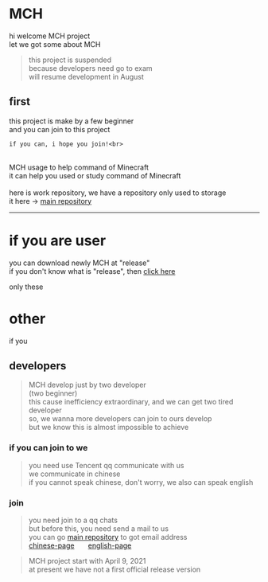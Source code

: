 # MCH
hi welcome MCH project<br>
let we got some about MCH
> this project is suspended<br>
> because developers need go to exam<br>
> will resume development in August


## first
this project is make by a few beginner<br>
and you can join to this project<br>
```
if you can, i hope you join!<br>
```
<br>
MCH usage to help command of Minecraft<br>
it can help you used or study command of Minecraft<br>
<br>
here is work repository, we have a repository only used to storage <br>
it here -> <a href="https://github.com/andogy/MCH">main repository</a>

<hr>

# if you are user
you can download newly MCH at "release"<br>
if you don't know what is "release", then <a href="https://github.com/zhuaidadaya/MCH/releases">click here</a><br>

only these
# other
if you 
## developers
> MCH develop just by two developer<br>
> (two beginner)<br>
> this cause inefficiency extraordinary, and we can get two tired developer  
> so, we wanna more developers can join to ours develop<br>
> but we know this is almost impossible to achieve

### if you can join to we
> you need use Tencent qq communicate with us<br>
> we communicate in chinese<br>
> if you cannot speak chinese, don't worry, we also can speak english<br>
### join 
> you need join to a qq chats<br>
> but before this, you need send a mail to us<br> 
> you can go <a href="https://github.com/andogy/MCH">main repository</a> to got email address<br>
> <a href="https://github.com/andogy/MCH/blob/main/%E4%B8%AD%E6%96%87/README.md#%E5%88%B6%E4%BD%9C%E5%9B%A2%E9%98%9F">chinese-page</a> &nbsp;&nbsp;&nbsp;&nbsp;&nbsp;&nbsp;<a href="https://github.com/andogy/MCH/tree/main/English#production">english-page</a>

> MCH project start with April 9, 2021<br>
> at present we have not a first official release version<br>
